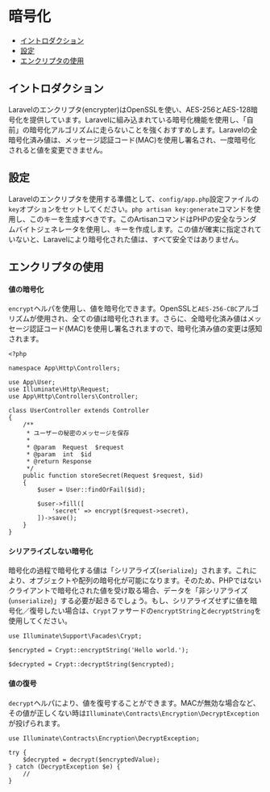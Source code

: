 # 暗号化

- [イントロダクション](#introduction)
- [設定](#configuration)
- [エンクリプタの使用](#using-the-encrypter)

<a name="introduction"></a>
## イントロダクション

Laravelのエンクリプタ(encrypter)はOpenSSLを使い、AES-256とAES-128暗号化を提供しています。Laravelに組み込まれている暗号化機能を使用し、「自前」の暗号化アルゴリズムに走らないことを強くおすすめします。Laravelの全暗号化済み値は、メッセージ認証コード(MAC)を使用し署名され、一度暗号化されると値を変更できません。

<a name="configuration"></a>
## 設定

Laravelのエンクリプタを使用する準備として、`config/app.php`設定ファイルの`key`オプションをセットしてください。`php artisan key:generate`コマンドを使用し、このキーを生成すべきです。このArtisanコマンドはPHPの安全なランダムバイトジェネレータを使用し、キーを作成します。この値が確実に指定されていないと、Laravelにより暗号化された値は、すべて安全ではありません。

<a name="using-the-encrypter"></a>
## エンクリプタの使用

#### 値の暗号化

`encrypt`ヘルパを使用し、値を暗号化できます。OpenSSLと`AES-256-CBC`アルゴリズムが使用され、全ての値は暗号化されます。さらに、全暗号化済み値はメッセージ認証コード(MAC)を使用し署名されますので、暗号化済み値の変更は感知されます。

    <?php

    namespace App\Http\Controllers;

    use App\User;
    use Illuminate\Http\Request;
    use App\Http\Controllers\Controller;

    class UserController extends Controller
    {
        /**
         * ユーザーの秘密のメッセージを保存
         *
         * @param  Request  $request
         * @param  int  $id
         * @return Response
         */
        public function storeSecret(Request $request, $id)
        {
            $user = User::findOrFail($id);

            $user->fill([
                'secret' => encrypt($request->secret),
            ])->save();
        }
    }

#### シリアライズしない暗号化

暗号化の過程で暗号化する値は「シリアライズ(`serialize`)」されます。これにより、オブジェクトや配列の暗号化が可能になります。そのため、PHPではないクライアントで暗号化された値を受け取る場合、データを「非シリアライズ(`unserialize`)」する必要が起きるでしょう。もし、シリアライズせずに値を暗号化／復号したい場合は、`Crypt`ファサードの`encryptString`と`decryptString`を使用してください。

    use Illuminate\Support\Facades\Crypt;

    $encrypted = Crypt::encryptString('Hello world.');

    $decrypted = Crypt::decryptString($encrypted);

#### 値の復号

`decrypt`ヘルパにより、値を復号することができます。MACが無効な場合など、その値が正しくない時は`Illuminate\Contracts\Encryption\DecryptException`が投げられます。

    use Illuminate\Contracts\Encryption\DecryptException;

    try {
        $decrypted = decrypt($encryptedValue);
    } catch (DecryptException $e) {
        //
    }
